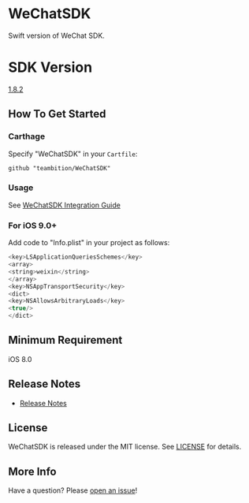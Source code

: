 # WeChatSDK
Swift version of WeChat SDK.

# SDK Version
[1.8.2](https://open.weixin.qq.com/cgi-bin/showdocument?action=dir_list&t=resource/res_list&verify=1&id=open1419319164&token=&lang=zh_CN)

## How To Get Started
### Carthage
Specify "WeChatSDK" in your ```Cartfile```:
```ogdl 
github "teambition/WeChatSDK"
```

### Usage
See [WeChatSDK Integration Guide](https://open.weixin.qq.com/cgi-bin/showdocument?action=dir_list&t=resource/res_list&verify=1&id=1417694084&token=&lang=zh_CN)

### For iOS 9.0+
Add code to "Info.plist" in your project as follows:
```swift
<key>LSApplicationQueriesSchemes</key>
<array>
<string>weixin</string>
</array>
<key>NSAppTransportSecurity</key>
<dict>
<key>NSAllowsArbitraryLoads</key>
<true/>
</dict>
```

## Minimum Requirement
iOS 8.0

## Release Notes
* [Release Notes](https://github.com/teambition/WeChatSDK/releases)

## License
WeChatSDK is released under the MIT license. See [LICENSE](https://github.com/teambition/WeChatSDK/blob/master/LICENSE.md) for details.

## More Info
Have a question? Please [open an issue](https://github.com/teambition/WeChatSDK/issues/new)!

